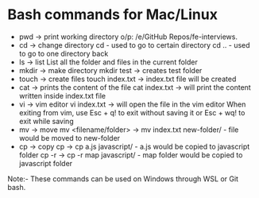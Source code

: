 # Bash commands for Mac/Linux

- pwd -> print working directory
  o/p: /e/GitHub Repos/fe-interviews.
- cd -> change directory
  cd <path-name> - used to go to certain directory
  cd .. - used to go to one directory back
- ls -> list
  List all the folder and files in the current folder
- mkdir -> make directory
  mkdir test -> creates test folder
- touch -> create files
  touch index.txt -> index.txt file will be created
- cat -> prints the content of the file
  cat index.txt -> will print the content written inside index.txt file
- vi -> vim editor
  vi index.txt -> will open the file in the vim editor
  When exiting from vim, use Esc + q! to exit without saving it or Esc + wq! to exit while saving
- mv -> move
  mv <filename/folder> <path> -> mv index.txt new-folder/ - file would be moved to new-folder
- cp -> copy
  cp <filename> <path> -> cp a.js javascript/ - a.js would be copied to javascript folder
  cp -r <folder> <path> -> cp -r map javascript/ - map folder would be copied to javascript folder

Note:- These commands can be used on Windows through WSL or Git bash.
